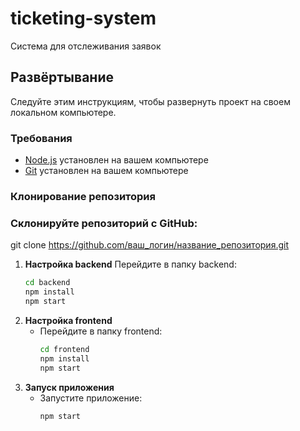 # ticketing-system
Система для отслеживания заявок

## Развёртывание
Следуйте этим инструкциям, чтобы развернуть проект на своем локальном компьютере.

### Требования
- [Node.js](https://nodejs.org/en/) установлен на вашем компьютере
- [Git](https://git-scm.com/) установлен на вашем компьютере
### Клонирование репозитория

### Склонируйте репозиторий с GitHub:
   git clone https://github.com/ваш_логин/название_репозитория.git

1. **Настройка backend**
   Перейдите в папку backend:
     ```bash
     cd backend
     npm install
     npm start

2. **Настройка frontend**
   - Перейдите в папку frontend:
     ```bash
     cd frontend
     npm install
     npm start

3. **Запуск приложения**
   - Запустите приложение:
     ```bash
     npm start
     ```

   

   
